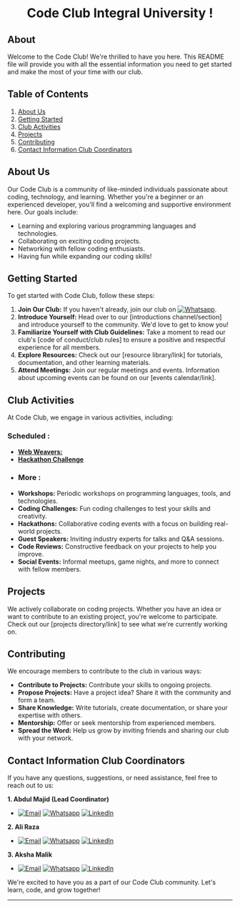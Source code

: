 <h1 align="center"> Code Club Integral University !</h1> 

## About 
Welcome to the Code Club! We're thrilled to have you here. This README file will provide you with all the essential information you need to get started and make the most of your time with our club.

## Table of Contents
1. [About Us](#about-us)
2. [Getting Started](#getting-started)
3. [Club Activities](#club-activities)
4. [Projects](#projects)
5. [Contributing](#contributing)
6. [Contact Information Club Coordinators](#contact-information-club-coordinators)

## About Us

Our Code Club is a community of like-minded individuals passionate about coding, technology, and learning. Whether you're a beginner or an experienced developer, you'll find a welcoming and supportive environment here. Our goals include:

- Learning and exploring various programming languages and technologies.
- Collaborating on exciting coding projects.
- Networking with fellow coding enthusiasts.
- Having fun while expanding our coding skills!

## Getting Started

To get started with Code Club, follow these steps:

1. **Join Our Club:** If you haven't already, join our club on [![Whatsapp](https://img.shields.io/badge/Whatsapp-%2351D366)](https://forms.gle/3CjVrwLaAa69EkGr8).
2. **Introduce Yourself:** Head over to our [introductions channel/section] and introduce yourself to the community. We'd love to get to know you!
3. **Familiarize Yourself with Club Guidelines:** Take a moment to read our club's [code of conduct/club rules] to ensure a positive and respectful experience for all members.
4. **Explore Resources:** Check out our [resource library/link] for tutorials, documentation, and other learning materials.
5. **Attend Meetings:** Join our regular meetings and events. Information about upcoming events can be found on our [events calendar/link].

## Club Activities

At Code Club, we engage in various activities, including:

### Scheduled : 
- [**Web Weavers:**](https://github.com/codeclubiul/webweavers)
- [**Hackathon Challenge**](https://forms.gle/EYF6ACiBxohrfEB5A)
- ### More : 
- **Workshops:** Periodic workshops on programming languages, tools, and technologies.
- **Coding Challenges:** Fun coding challenges to test your skills and creativity.
- **Hackathons:** Collaborative coding events with a focus on building real-world projects.
- **Guest Speakers:** Inviting industry experts for talks and Q&A sessions.
- **Code Reviews:** Constructive feedback on your projects to help you improve.
- **Social Events:** Informal meetups, game nights, and more to connect with fellow members.

## Projects

We actively collaborate on coding projects. Whether you have an idea or want to contribute to an existing project, you're welcome to participate. Check out our [projects directory/link] to see what we're currently working on.

## Contributing

We encourage members to contribute to the club in various ways:

- **Contribute to Projects:** Contribute your skills to ongoing projects.
- **Propose Projects:** Have a project idea? Share it with the community and form a team.
- **Share Knowledge:** Write tutorials, create documentation, or share your expertise with others.
- **Mentorship:** Offer or seek mentorship from experienced members.
- **Spread the Word:** Help us grow by inviting friends and sharing our club with your network.

## Contact Information Club Coordinators

If you have any questions, suggestions, or need assistance, feel free to reach out to us:

**1. Abdul Majid (Lead Coordinator)**
- [![Email](https://img.shields.io/badge/Email-%23DB4437)](mailto:majidabd@student.iul.ac.in)  [![Whatsapp](https://img.shields.io/badge/Whatsapp-%2351D366)](https://wa.me/+918052577689)  [![LinkedIn](https://img.shields.io/badge/LinkedIn-%230077B5)](https://www.linkedin.com/in/majidabdulred/)

**2. Ali Raza**
- [![Email](https://img.shields.io/badge/Email-%23DB4437)](mailto:@student.iul.ac.in) [![Whatsapp](https://img.shields.io/badge/Whatsapp-%2351D366)](https://wa.me/+916388346966) [![LinkedIn](https://img.shields.io/badge/LinkedIn-%230077B5)](https://www.linkedin.com/in//)


**3. Aksha Malik**
- [![Email](https://img.shields.io/badge/Email-%23DB4437)](mailto:@student.iul.ac.in)  [![Whatsapp](https://img.shields.io/badge/Whatsapp-%2351D366)](https://wa.me/+917651917930) [![LinkedIn](https://img.shields.io/badge/LinkedIn-%230077B5)](https://www.linkedin.com/in//)

We're excited to have you as a part of our Code Club community. Let's learn, code, and grow together!

--- 
